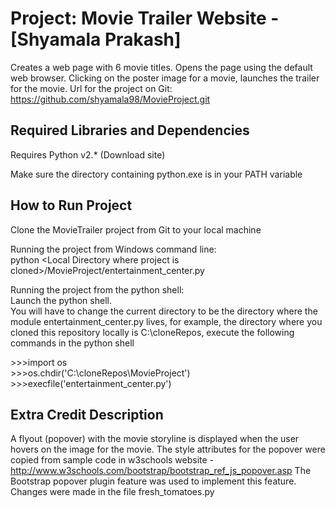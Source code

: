 Project: Movie Trailer Website  - [Shyamala Prakash]
================================
Creates a web page with 6 movie titles. Opens the page using the default web browser. Clicking on the poster image for a movie, launches the trailer for the movie.
Url for the project on Git: https://github.com/shyamala98/MovieProject.git

Required Libraries and Dependencies
-----------------------------------
Requires Python v2.* (Download site)

Make sure the directory containing python.exe is in your PATH variable

How to Run Project
------------------
Clone the MovieTrailer project from Git to your local machine

Running the project from Windows command line:<br/>
python \<Local Directory where project is cloned\>/MovieProject/entertainment_center.py

Running the project from the python shell:<br/>
Launch the python shell. <br/>
You will have to change the current directory to be the directory where the module entertainment_center.py lives, for example, the directory where you cloned 
this repository locally is C:\cloneRepos, execute the following commands in the python shell

\>\>\>import os <br/>
\>\>\>os.chdir('C:\cloneRepos\MovieProject') <br/>
\>\>\>execfile('entertainment_center.py')


Extra Credit Description
------------------------
A flyout (popover) with the movie storyline is displayed when the user hovers on the image for the movie.
The style attributes for the popover were copied from sample code in w3schools website - http://www.w3schools.com/bootstrap/bootstrap_ref_js_popover.asp
The Bootstrap popover plugin feature was used to implement this feature. Changes were made in the file fresh_tomatoes.py

